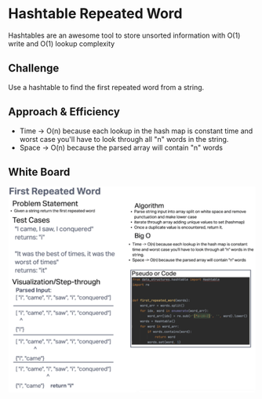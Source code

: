 # Hashtable Repeated Word

Hashtables are an awesome tool to store unsorted information with O(1) write and O(1) lookup complexity

## Challenge

Use a hashtable to find the first repeated word from a string.

## Approach & Efficiency

- Time -> O(n) because each lookup in the hash map is constant time and worst case you'll have to look through all "n" words in the string.
- Space -> O(n) because the parsed array will contain "n" words

## White Board

![Hashtable Repeated Word](White%20Board.png)
